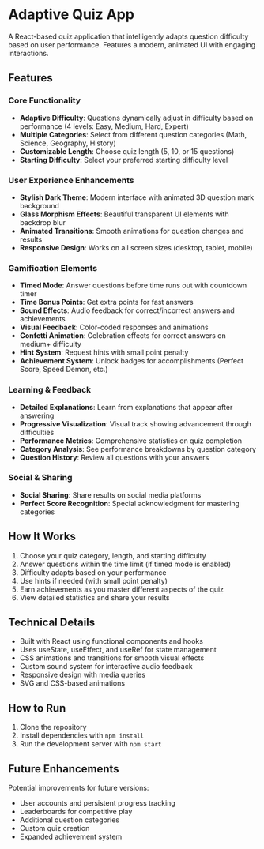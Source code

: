 # Adaptive Quiz App

A React-based quiz application that intelligently adapts question difficulty based on user performance. Features a modern, animated UI with engaging interactions.

## Features

### Core Functionality
- **Adaptive Difficulty**: Questions dynamically adjust in difficulty based on performance (4 levels: Easy, Medium, Hard, Expert)
- **Multiple Categories**: Select from different question categories (Math, Science, Geography, History)
- **Customizable Length**: Choose quiz length (5, 10, or 15 questions)
- **Starting Difficulty**: Select your preferred starting difficulty level

### User Experience Enhancements
- **Stylish Dark Theme**: Modern interface with animated 3D question mark background
- **Glass Morphism Effects**: Beautiful transparent UI elements with backdrop blur
- **Animated Transitions**: Smooth animations for question changes and results
- **Responsive Design**: Works on all screen sizes (desktop, tablet, mobile)

### Gamification Elements
- **Timed Mode**: Answer questions before time runs out with countdown timer
- **Time Bonus Points**: Get extra points for fast answers
- **Sound Effects**: Audio feedback for correct/incorrect answers and achievements
- **Visual Feedback**: Color-coded responses and animations
- **Confetti Animation**: Celebration effects for correct answers on medium+ difficulty
- **Hint System**: Request hints with small point penalty
- **Achievement System**: Unlock badges for accomplishments (Perfect Score, Speed Demon, etc.)

### Learning & Feedback
- **Detailed Explanations**: Learn from explanations that appear after answering
- **Progressive Visualization**: Visual track showing advancement through difficulties
- **Performance Metrics**: Comprehensive statistics on quiz completion
- **Category Analysis**: See performance breakdowns by question category
- **Question History**: Review all questions with your answers

### Social & Sharing
- **Social Sharing**: Share results on social media platforms
- **Perfect Score Recognition**: Special acknowledgment for mastering categories

## How It Works

1. Choose your quiz category, length, and starting difficulty
2. Answer questions within the time limit (if timed mode is enabled)
3. Difficulty adapts based on your performance
4. Use hints if needed (with small point penalty)
5. Earn achievements as you master different aspects of the quiz
6. View detailed statistics and share your results

## Technical Details

- Built with React using functional components and hooks
- Uses useState, useEffect, and useRef for state management
- CSS animations and transitions for smooth visual effects
- Custom sound system for interactive audio feedback
- Responsive design with media queries
- SVG and CSS-based animations

## How to Run

1. Clone the repository
2. Install dependencies with `npm install`
3. Run the development server with `npm start`

## Future Enhancements

Potential improvements for future versions:

- User accounts and persistent progress tracking
- Leaderboards for competitive play
- Additional question categories
- Custom quiz creation
- Expanded achievement system


